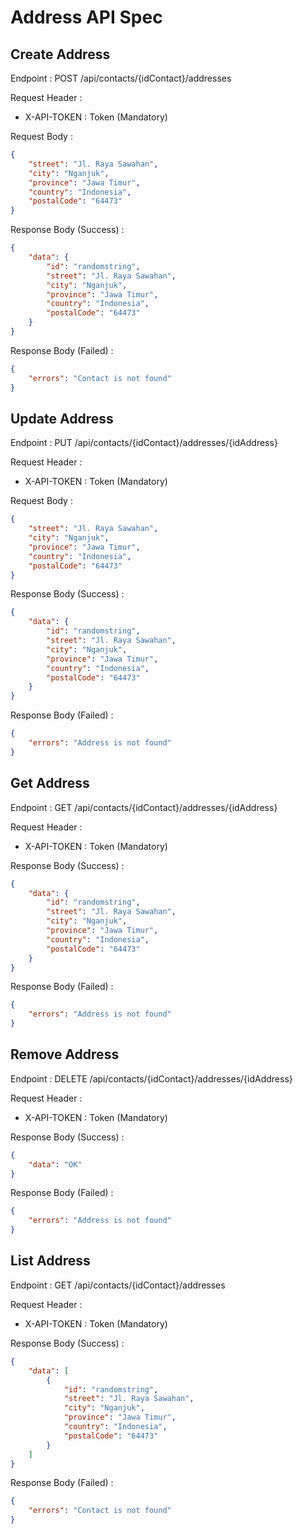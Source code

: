 # Address API Spec

## Create Address

Endpoint : POST /api/contacts/{idContact}/addresses

Request Header :

-   X-API-TOKEN : Token (Mandatory)

Request Body :

```json
{
    "street": "Jl. Raya Sawahan",
    "city": "Nganjuk",
    "province": "Jawa Timur",
    "country": "Indonesia",
    "postalCode": "64473"
}
```

Response Body (Success) :

```json
{
    "data": {
        "id": "randomstring",
        "street": "Jl. Raya Sawahan",
        "city": "Nganjuk",
        "province": "Jawa Timur",
        "country": "Indonesia",
        "postalCode": "64473"
    }
}
```

Response Body (Failed) :

```json
{
    "errors": "Contact is not found"
}
```

## Update Address

Endpoint : PUT /api/contacts/{idContact}/addresses/{idAddress}

Request Header :

-   X-API-TOKEN : Token (Mandatory)

Request Body :

```json
{
    "street": "Jl. Raya Sawahan",
    "city": "Nganjuk",
    "province": "Jawa Timur",
    "country": "Indonesia",
    "postalCode": "64473"
}
```

Response Body (Success) :

```json
{
    "data": {
        "id": "randomstring",
        "street": "Jl. Raya Sawahan",
        "city": "Nganjuk",
        "province": "Jawa Timur",
        "country": "Indonesia",
        "postalCode": "64473"
    }
}
```

Response Body (Failed) :

```json
{
    "errors": "Address is not found"
}
```

## Get Address

Endpoint : GET /api/contacts/{idContact}/addresses/{idAddress}

Request Header :

-   X-API-TOKEN : Token (Mandatory)

Response Body (Success) :

```json
{
    "data": {
        "id": "randomstring",
        "street": "Jl. Raya Sawahan",
        "city": "Nganjuk",
        "province": "Jawa Timur",
        "country": "Indonesia",
        "postalCode": "64473"
    }
}
```

Response Body (Failed) :

```json
{
    "errors": "Address is not found"
}
```

## Remove Address

Endpoint : DELETE /api/contacts/{idContact}/addresses/{idAddress}

Request Header :

-   X-API-TOKEN : Token (Mandatory)

Response Body (Success) :

```json
{
    "data": "OK"
}
```

Response Body (Failed) :

```json
{
    "errors": "Address is not found"
}
```

## List Address

Endpoint : GET /api/contacts/{idContact}/addresses

Request Header :

-   X-API-TOKEN : Token (Mandatory)

Response Body (Success) :

```json
{
    "data": [
        {
            "id": "randomstring",
            "street": "Jl. Raya Sawahan",
            "city": "Nganjuk",
            "province": "Jawa Timur",
            "country": "Indonesia",
            "postalCode": "64473"
        }
    ]
}
```

Response Body (Failed) :

```json
{
    "errors": "Contact is not found"
}
```
